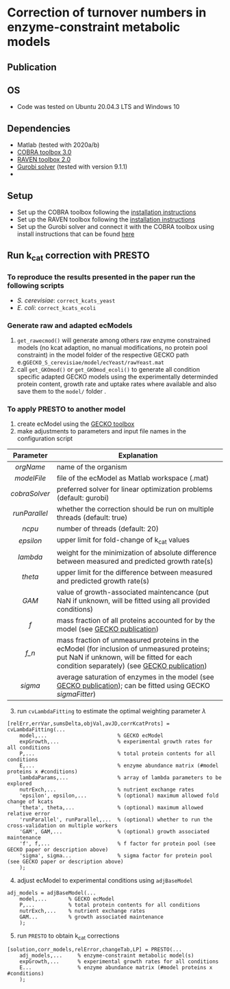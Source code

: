 # Correction of turnover numbers in enzyme-constraint metabolic models

## Publication

## OS
* Code was tested on Ubuntu 20.04.3 LTS and Windows 10

## Dependencies
* Matlab (tested with 2020a/b)
* [COBRA toolbox 3.0](https://github.com/opencobra/cobratoolbox)
* [RAVEN toolbox 2.0](https://github.com/SysBioChalmers/RAVEN)
* [Gurobi solver](https://www.gurobi.com/) (tested with version 9.1.1)
* 
## Setup
* Set up the COBRA toolbox following the [installation instructions](https://opencobra.github.io/cobratoolbox/stable/installation.html)
* Set up the RAVEN toolbox following the [installation instructions](https://github.com/SysBioChalmers/RAVEN/wiki/Installation#installation)
* Set up the Gurobi solver and connect it with the COBRA toolbox using install instructions that can be found [here](https://opencobra.github.io/cobratoolbox/stable/installation.html#gurobi)

## Run k<sub>cat</sub> correction with PRESTO

### To reproduce the results presented in the paper run the following scripts
* _S. cerevisiae_: `correct_kcats_yeast`
* _E. coli_: `correct_kcats_ecoli`

### Generate raw and adapted ecModels
1. `get_rawecmod()` will generate among others raw enzyme constrained models (no kcat adaption, no manual modifications, no protein pool constraint) in the model folder of the respective GECKO path e.g`GECKO_S_cerevisiae/model/ecYeast/rawYeast.mat`
2. call `get_GKOmod()` or `get_GKOmod_ecoli()` to generate all condition specific adapted GECKO models using the experimentally determinded protein content, growth rate and uptake rates where available and also save them to the `model/` folder .

### To apply PRESTO to another model
1. create ecModel using the [GECKO toolbox](https://github.com/SysBioChalmers/GECKO)
2. make adjustments to parameters and input file names in the configuration script

| Parameter | Explanation |
| :---:         | --- |
| _orgName_     | name of the organism |
| _modelFile_   | file of the ecModel as Matlab workspace (.mat) |
| _cobraSolver_ | preferred solver for linear optimization problems (default: gurobi) |
| _runParallel_ | whether the correction should be run on multiple threads (default: true) |
| _ncpu_        | number of threads (default: 20) |
| _epsilon_     | upper limit for fold-change of k<sub>cat</sub> values |
| _lambda_      | weight for the minimization of absolute difference between measured and predicted growth rate(s) |
| _theta_       | upper limit for the difference between measured and predicted growth rate(s) |
| _GAM_         | value of growth-associated maintencance (put NaN if unknown, will be fitted using all provided conditions) |
| _f_           | mass fraction of all proteins accounted for by the model (see [GECKO publication](https://doi.org/10.15252/msb.20167411)) |
| _f\_n_        | mass fraction of unmeasured proteins in the ecModel (for inclusion of unmeasured proteins; put NaN if unknown, will be fitted for each condition separately) (see [GECKO publication](https://doi.org/10.15252/msb.20167411)) |
| _sigma_       | average saturation of enzymes in the model (see [GECKO publication](https://doi.org/10.15252/msb.20167411)); can be fitted using GECKO _sigmaFitter_) |

3. run `cvLambdaFitting` to estimate the optimal weighting parameter $\lambda$
```
[relErr,errVar,sumsDelta,objVal,avJD,corrKcatProts] = cvLambdaFitting(...
    model,...                       % GECKO ecModel
    expGrowth,...                   % experimental growth rates for all conditions
    P,...                           % total protein contents for all conditions
    E,...                           % enzyme abundance matrix (#model proteins x #conditions)
    lambdaParams,...                % array of lambda parameters to be explored
    nutrExch,...                    % nutrient exchange rates
    'epsilon', epsilon,...          % (optional) maximum allowed fold change of kcats
    'theta', theta,...              % (optional) maximum allowed relative error
    'runParallel', runParallel,...  % (optional) whether to run the cross-validation on multiple workers
    'GAM', GAM,...                  % (optional) growth associated maintenance
    'f', f,...                      % f factor for protein pool (see GECKO paper or description above)
    'sigma', sigma...               % sigma factor for protein pool (see GECKO paper or description above)
    );
```

4. adjust ecModel to experimental conditions using `adjBaseModel`
```
adj_models = adjBaseModel(...
    model,...       % GECKO ecModel
    P,...           % total protein contents for all conditions
    nutrExch,...    % nutrient exchange rates
    GAM...          % growth associated maintenance
    );
```

5. run `PRESTO` to obtain k<sub>cat</sub> corrections
```
[solution,corr_models,relError,changeTab,LP] = PRESTO(...
    adj_models,...     % enzyme-constraint metabolic model(s)
    expGrowth,...      % experimental growth rates for all conditions
    E...               % enzyme abundance matrix (#model proteins x #conditions)
    );
```
